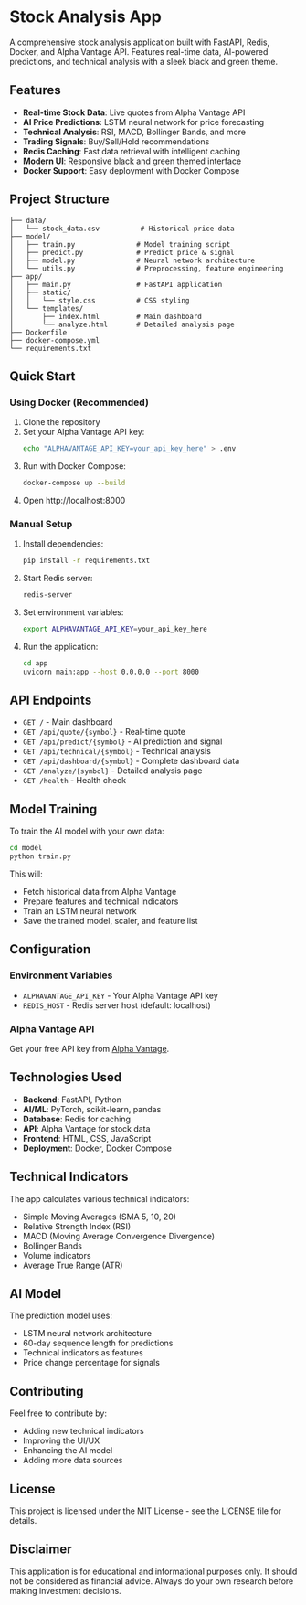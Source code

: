 # Stock Analysis App

A comprehensive stock analysis application built with FastAPI, Redis, Docker, and Alpha Vantage API. Features real-time data, AI-powered predictions, and technical analysis with a sleek black and green theme.

## Features

- **Real-time Stock Data**: Live quotes from Alpha Vantage API
- **AI Price Predictions**: LSTM neural network for price forecasting
- **Technical Analysis**: RSI, MACD, Bollinger Bands, and more
- **Trading Signals**: Buy/Sell/Hold recommendations
- **Redis Caching**: Fast data retrieval with intelligent caching
- **Modern UI**: Responsive black and green themed interface
- **Docker Support**: Easy deployment with Docker Compose

## Project Structure

```
├── data/
│   └── stock_data.csv          # Historical price data
├── model/
│   ├── train.py               # Model training script
│   ├── predict.py             # Predict price & signal
│   ├── model.py               # Neural network architecture
│   └── utils.py               # Preprocessing, feature engineering
├── app/
│   ├── main.py                # FastAPI application
│   ├── static/
│   │   └── style.css          # CSS styling
│   └── templates/
│       ├── index.html         # Main dashboard
│       └── analyze.html       # Detailed analysis page
├── Dockerfile
├── docker-compose.yml
└── requirements.txt
```

## Quick Start

### Using Docker (Recommended)

1. Clone the repository
2. Set your Alpha Vantage API key:
   ```bash
   echo "ALPHAVANTAGE_API_KEY=your_api_key_here" > .env
   ```
3. Run with Docker Compose:
   ```bash
   docker-compose up --build
   ```
4. Open http://localhost:8000

### Manual Setup

1. Install dependencies:
   ```bash
   pip install -r requirements.txt
   ```

2. Start Redis server:
   ```bash
   redis-server
   ```

3. Set environment variables:
   ```bash
   export ALPHAVANTAGE_API_KEY=your_api_key_here
   ```

4. Run the application:
   ```bash
   cd app
   uvicorn main:app --host 0.0.0.0 --port 8000
   ```

## API Endpoints

- `GET /` - Main dashboard
- `GET /api/quote/{symbol}` - Real-time quote
- `GET /api/predict/{symbol}` - AI prediction and signal
- `GET /api/technical/{symbol}` - Technical analysis
- `GET /api/dashboard/{symbol}` - Complete dashboard data
- `GET /analyze/{symbol}` - Detailed analysis page
- `GET /health` - Health check

## Model Training

To train the AI model with your own data:

```bash
cd model
python train.py
```

This will:
- Fetch historical data from Alpha Vantage
- Prepare features and technical indicators
- Train an LSTM neural network
- Save the trained model, scaler, and feature list

## Configuration

### Environment Variables

- `ALPHAVANTAGE_API_KEY` - Your Alpha Vantage API key
- `REDIS_HOST` - Redis server host (default: localhost)

### Alpha Vantage API

Get your free API key from [Alpha Vantage](https://www.alphavantage.co/support/#api-key).

## Technologies Used

- **Backend**: FastAPI, Python
- **AI/ML**: PyTorch, scikit-learn, pandas
- **Database**: Redis for caching
- **API**: Alpha Vantage for stock data
- **Frontend**: HTML, CSS, JavaScript
- **Deployment**: Docker, Docker Compose

## Technical Indicators

The app calculates various technical indicators:

- Simple Moving Averages (SMA 5, 10, 20)
- Relative Strength Index (RSI)
- MACD (Moving Average Convergence Divergence)
- Bollinger Bands
- Volume indicators
- Average True Range (ATR)

## AI Model

The prediction model uses:
- LSTM neural network architecture
- 60-day sequence length for predictions
- Technical indicators as features
- Price change percentage for signals

## Contributing

Feel free to contribute by:
- Adding new technical indicators
- Improving the UI/UX
- Enhancing the AI model
- Adding more data sources

## License

This project is licensed under the MIT License - see the LICENSE file for details.

## Disclaimer

This application is for educational and informational purposes only. It should not be considered as financial advice. Always do your own research before making investment decisions.
